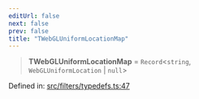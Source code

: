 ```yaml
---
editUrl: false
next: false
prev: false
title: "TWebGLUniformLocationMap"
---
```


> **TWebGLUniformLocationMap** = `Record`\<`string`, `WebGLUniformLocation` \| `null`\>

Defined in: [src/filters/typedefs.ts:47](https://github.com/fabricjs/fabric.js/blob/9a792f4b7b8031f02ec7ea4ce8c99f810e45cfec/src/filters/typedefs.ts#L47)
